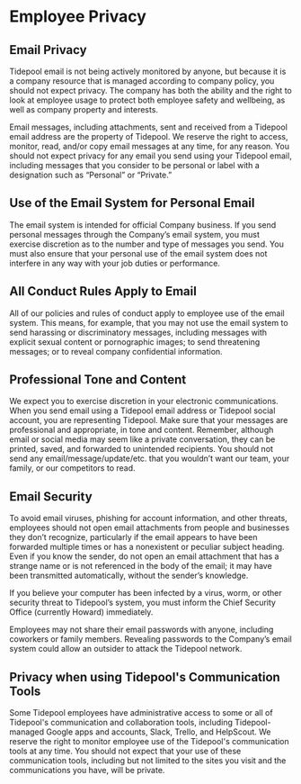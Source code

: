 # Employee Privacy

## Email Privacy

Tidepool email is not being actively monitored by anyone, but because it is a company resource that is managed according to company policy, you should not expect privacy. The company has both the ability and the right to look at employee usage to protect both employee safety and wellbeing, as well as company property and interests.

Email messages, including attachments, sent and received from a Tidepool email address are the property of Tidepool. We reserve the right to access, monitor, read, and/or copy email messages at any time, for any reason. You should not expect privacy for any email you send using your Tidepool email, including messages that you consider to be personal or label with a designation such as “Personal” or “Private.”

## Use of the Email System for Personal Email

The email system is intended for official Company business. If you send personal messages through the Company’s email system, you must exercise discretion as to the number and type of messages you send. You must also ensure that your personal use of the email system does not interfere in any way with your job duties or performance.

## All Conduct Rules Apply to Email

All of our policies and rules of conduct apply to employee use of the email system. This means, for example, that you may not use the email system to send harassing or discriminatory messages, including messages with explicit sexual content or pornographic images; to send threatening messages; or to reveal company confidential information.

## Professional Tone and Content

We expect you to exercise discretion in your electronic communications. When you send email using a Tidepool email address or Tidepool social account, you are representing Tidepool. Make sure that your messages are professional and appropriate, in tone and content. Remember, although email or social media may seem like a private conversation, they can be printed, saved, and forwarded to unintended recipients. You should not send any email/message/update/etc. that you wouldn’t want our team, your family, or our competitors to read.

## Email Security

To avoid email viruses, phishing for account information, and other threats, employees should not open email attachments from people and businesses they don’t recognize, particularly if the email appears to have been forwarded multiple times or has a nonexistent or peculiar subject heading. Even if you know the sender, do not open an email attachment that has a strange name or is not referenced in the body of the email; it may have been transmitted automatically, without the sender’s knowledge.

If you believe your computer has been infected by a virus, worm, or other security threat to Tidepool’s system, you must inform the Chief Security Office (currently Howard) immediately.

Employees may not share their email passwords with anyone, including coworkers or family members. Revealing passwords to the Company’s email system could allow an outsider to attack the Tidepool network.

## Privacy when using Tidepool's Communication Tools

Some Tidepool employees have administrative access to some or all of Tidepool's communication and collaboration tools, including Tidepool-managed Google apps and accounts, Slack, Trello, and HelpScout. We reserve the right to monitor employee use of the Tidepool's communication tools at any time. You should not expect that your use of these communication tools, including but not limited to the sites you visit and the communications you have, will be private.
